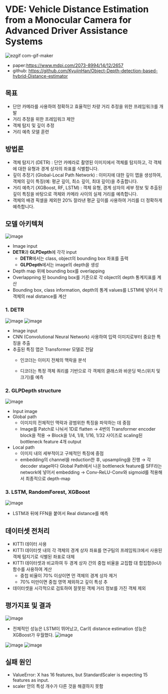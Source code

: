 # **VDE: Vehicle Distance Estimation from a Monocular Camera for Advanced Driver Assistance Systems**
![ezgif com-gif-maker](https://user-images.githubusercontent.com/98331298/171547569-da221132-a13e-4b5f-8437-59cad290d3b2.gif)  
- paper:https://www.mdpi.com/2073-8994/14/12/2657
- github: https://github.com/KyujinHan/Object-Depth-detection-based-hybrid-Distance-estimator


## 목표

- 단안 카메라를 사용하여 정확하고 효율적인 차량 거리 추정을 위한 프레임워크를 개발
- 거리 추정을 위한 프레임워크 제안 
- 객체 탐지 및 깊이 추정
- 거리 예측 모델 훈련


## 방법론

- 객체 탐지기 (DETR) : 단안 카메라로 촬영된 이미지에서 객체를 탐지하고, 각 객체에 대한 유형과 경계 상자의 좌표를 식별합니다.
- 깊이 추정기 (Global-Local Path Network) : 이미지에 대한 깊이 맵을 생성하여, 객체의 깊이 특징(예: 평균 깊이, 최소 깊이, 최대 깊이)을 추출합니다.
- 거리 예측기 (XGBoost, RF, LSTM) : 객체 유형, 경계 상자의 세부 정보 및 추출된 깊이 특징을 바탕으로 객체와 카메라 사이의 실제 거리를 예측합니다.
- 객체의 배경 픽셀을 제외한 20% 잘라낸 평균 깊이를 사용하여 거리를 더 정확하게 예측합니다.


## 모델 아키텍쳐

![image](https://github.com/SeSAC-Men-in-Black/Men-in-Black/assets/140053617/c5102726-34dd-4b41-90d7-8a6071c7fec4)

- Image input
- **DETR**과 **GLPDepth**에 각각 input
	- **DETR**에서는 class, object의 bounding box 좌표를 출력   
	- **GLPDepth**에서는 image의 depth을 생성
- Depth map 위에 bounding box를 overlapping
- Overlappning 된 bounding box를 기준으로 각 object의 depth 통계지표를 계산
- Bounding box, class information, depth의 통계 values를 LSTM에 넣어서 각 객체의 real distance를 계산

### 1. DETR

![image](https://github.com/SeSAC-Men-in-Black/Men-in-Black/assets/140053617/4cdda6c3-8324-4283-a32d-4a0f806416dc)
![image](https://github.com/SeSAC-Men-in-Black/Men-in-Black/assets/140053617/75588172-3c01-44e7-a68c-c93db00b08d1)

- Image input
- CNN (Convolutional Neural Network) 사용하여 입력 이미지로부터 중요한 특징을 추출
- 추출된 특징 맵은 Transformer 모델로 전달
    - 인코더는 이미지 전체의 맥락을 분석
        
    - 디코더는 특정 객체 쿼리를 기반으로 각 객체의 클래스와 바운딩 박스(위치 및 크기)를 예측

### 2. GLPDepth structure

![image](https://github.com/SeSAC-Men-in-Black/Men-in-Black/assets/140053617/3c77aa23-5501-42e3-84a8-58de5850d120)

- Input image
- Global path
    - 이미지의 전체적인 맥락과 광범위한 특징을 파악하는 데 중점
    - Image를 Patch로 나눠서 1D로 flatten → 4번의 Transformer encoder block을 적용 → Block을 1/4, 1/8, 1/16, 1/32 사이즈로 scaling된 bottleneck feature 4개 output
- Local path  
    - 이미지 내의 세부적이고 구체적인 특징에 중점
    - embedding의 channel을 reduction한 후, upsampling을 진행 → 각 decoder stage마다 Global Path에서 나온 bottleneck feature를 SFF라는 network에 넣어서 embedding → Conv-ReLU-Conv와 sigmoid를 적용해서 최종적으로 depth-map


### 3. LSTM, RandomForest, XGBoost

![image](https://github.com/SeSAC-Men-in-Black/Men-in-Black/assets/140053617/23399896-7e2e-42dd-8903-ba92d113e5e7)
- LSTM과 뒤에 FFN을 붙여서 Real distance를 예측

## 데이터셋 전처리

- KITTI 데이터 사용
- KITTI 데이터셋 내의 각 객체의 경계 상자 좌표를 연구팀의 프레임워크에서 사용된 객체 탐지기로 식별된 좌표로 대체
- KITTI 데이터셋과 비교하여 두 경계 상자 간의 중첩 비율을 교집합 대 합집합(IoU) 함수를 사용하여 계산
	- 중첩 비율이 70% 이상이면 먼 객체의 경계 상자 제거
	- 70% 미만이면 중첩 영역 제외하고 깊이 특성 추
- 데이터셋을 시각적으로 검토하여 잘못된 객체 거리 정보를 가진 객체 제외


## 평가지표 및 결과

![image](https://github.com/SeSAC-Men-in-Black/Men-in-Black/assets/140053617/3aa7ccb7-3053-42c4-a443-76105017f6a0)
- 전체적인 성능은 LSTM이 뛰어났고, Car의 distance estimation 성능은 XGBoost가 우월했다.
![image](https://github.com/SeSAC-Men-in-Black/Men-in-Black/assets/140053617/bfe4562f-10b3-4d8b-96c2-dde42ba0d7e8)

![image](https://github.com/SeSAC-Men-in-Black/Men-in-Black/assets/140053617/4f25fe4e-00a4-494a-9bf8-9ca00ee13f2f)
![image](https://github.com/SeSAC-Men-in-Black/Men-in-Black/assets/140053617/822d02e0-ea4d-4751-9d81-e5c135d062f3)


## 실패 원인

- ValueError: X has 16 features, but StandardScaler is expecting 15 features as input.
- scaler 안의 특성 개수가 다른 것을 해결하지 못함



